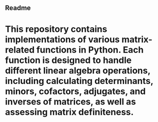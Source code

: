 ## Readme

# This repository contains implementations of various matrix-related functions in Python. Each function is designed to handle different linear algebra operations, including calculating determinants, minors, cofactors, adjugates, and inverses of matrices, as well as assessing matrix definiteness.
